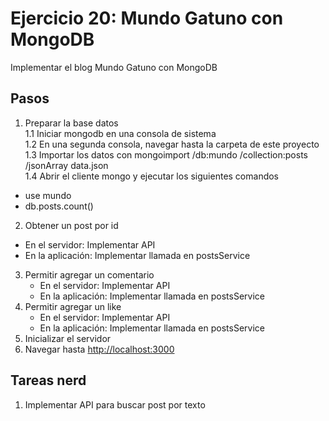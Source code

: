 # Ejercicio 20: Mundo Gatuno con MongoDB

Implementar el blog Mundo Gatuno con MongoDB

## Pasos

1. Preparar la base datos<br>
  1.1 Iniciar mongodb en una consola de sistema<br>
  1.2 En una segunda consola, navegar hasta la carpeta de este proyecto<br>
  1.3 Importar los datos con mongoimport /db:mundo /collection:posts /jsonArray data.json<br>
  1.4 Abrir el cliente mongo y ejecutar los siguientes comandos  
  - use mundo
  - db.posts.count()
2. Obtener un post por id  
  - En el servidor: Implementar API  
  - En la aplicación: Implementar llamada en postsService  
3. Permitir agregar un comentario
    - En el servidor: Implementar API  
    - En la aplicación: Implementar llamada en postsService  
4. Permitir agregar un like
    - En el servidor: Implementar API  
    - En la aplicación: Implementar llamada en postsService  
5. Inicializar el servidor
6. Navegar hasta <http://localhost:3000>

## Tareas nerd

1. Implementar API para buscar post por texto
